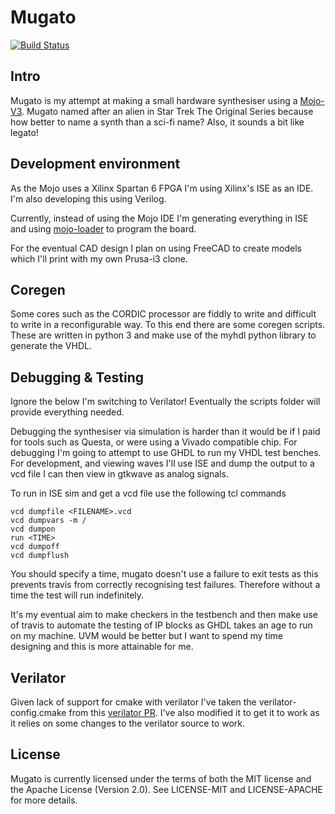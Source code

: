 # Mugato
[![Build Status](https://travis-ci.org/xd009642/Mugato.svg?branch=master)](https://travis-ci.org/xd009642/Mugato)
## Intro
Mugato is my attempt at making a small hardware synthesiser using a
[Mojo-V3](https://embeddedmicro.com/products/mojo-v3). Mugato named after an
alien in Star Trek The Original Series because how better to name a synth than
a sci-fi name? Also, it sounds a bit like legato!

## Development environment
As the Mojo uses a Xilinx Spartan 6 FPGA I'm using Xilinx's ISE as an IDE. I'm
also developing this using Verilog. 

Currently, instead of using the Mojo IDE I'm generating everything in ISE and using 
[mojo-loader](https://embeddedmicro.com/pages/mojo-loader) to program the board.

For the eventual CAD design I plan on using FreeCAD to create models which I'll
print with my own Prusa-i3 clone.

## Coregen

Some cores such as the CORDIC processor are fiddly to write and difficult to
write in a reconfigurable way. To this end there are some coregen scripts. These
are written in python 3 and make use of the myhdl python library to generate
the VHDL.

## Debugging & Testing

Ignore the below I'm switching to Verilator! Eventually the scripts folder will
provide everything needed.

Debugging the synthesiser via simulation is harder than it would be if I paid
for tools such as Questa, or were using a Vivado compatible chip. For debugging
I'm going to attempt to use GHDL to run my VHDL test benches. For development,
and viewing waves I'll use ISE and dump the output to a vcd file I can then view
in gtkwave as analog signals.

To run in ISE sim and get a vcd file use the following tcl commands

```
vcd dumpfile <FILENAME>.vcd
vcd dumpvars -m /
vcd dumpon
run <TIME>
vcd dumpoff
vcd dumpflush
```

You should specify a time, mugato doesn't use a failure to exit tests as this
prevents travis from correctly recognising test failures. Therefore without
a time the test will run indefinitely.

It's my eventual aim to make checkers in the testbench and then make use of
travis to automate the testing of IP blocks as GHDL takes an age to run on my
machine. UVM would be better but I want to spend my time designing and this is
more attainable for me.

## Verilator

Given lack of support for cmake with verilator I've taken the 
verilator-config.cmake from this
[verilator PR](https://github.com/patstew/verilator/tree/python). I've also
modified it to get it to work as it relies on some changes to the verilator 
source to work.

## License
Mugato  is currently licensed under the terms of both the MIT license and the
Apache License (Version 2.0). See LICENSE-MIT and LICENSE-APACHE for more
details.
